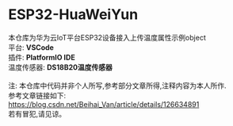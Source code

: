 # ESP32-HuaWeiYun
本仓库为华为云IoT平台ESP32设备接入上传温度属性示例object   
平台: **VSCode**   
插件: **PlatformIO IDE**   
温度传感器: **DS18B20温度传感器**   
<br />
注: 本仓库中代码并非个人所写,参考部分文章所得,注释内容为本人所作.  
参考文章链接如下:   
https://blog.csdn.net/Beihai_Van/article/details/126634891  
若有冒犯,请见谅。 


